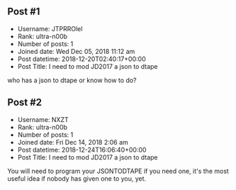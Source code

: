 ## Post #1
- Username: JTPRROlel
- Rank: ultra-n00b
- Number of posts: 1
- Joined date: Wed Dec 05, 2018 11:12 am
- Post datetime: 2018-12-20T02:40:17+00:00
- Post Title: I need to mod JD2017 a json to dtape

who has  a json to dtape or know how to do?
## Post #2
- Username: NXZT
- Rank: ultra-n00b
- Number of posts: 1
- Joined date: Fri Dec 14, 2018 2:06 am
- Post datetime: 2018-12-24T16:06:40+00:00
- Post Title: I need to mod JD2017 a json to dtape

You will need to program your JSONTODTAPE if you need one, it's the most useful idea if nobody has given one to you, yet.
